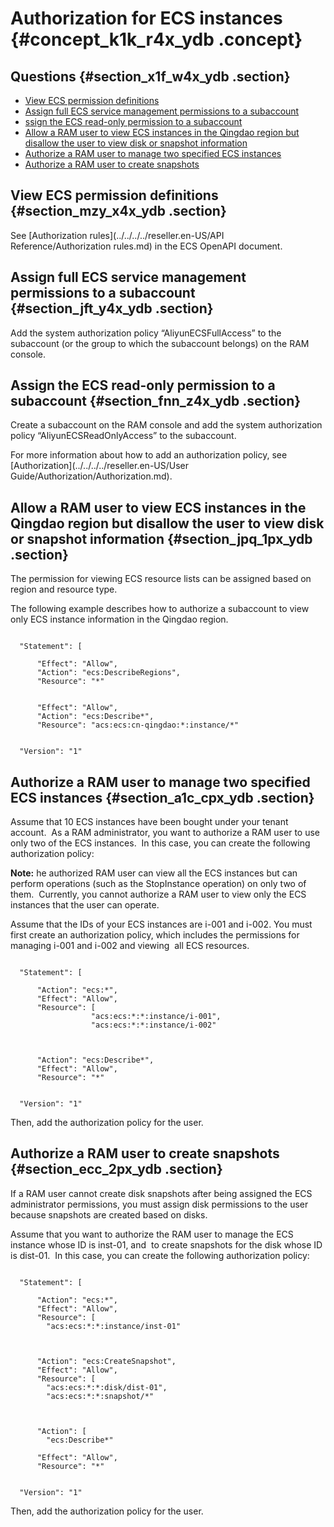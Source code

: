 # Authorization for ECS instances {#concept_k1k_r4x_ydb .concept}

## Questions {#section_x1f_w4x_ydb .section}

-   [View ECS permission definitions](#)
-   [Assign full ECS service management permissions to a subaccount](#)
-   [ssign the ECS read-only permission to a subaccount](#)
-   [Allow a RAM user to view ECS instances in the Qingdao region but disallow the user to view disk or snapshot information](#)
-   [Authorize a RAM user to manage two specified ECS instances](#)
-   [Authorize a RAM user to create snapshots](#)

## View ECS permission definitions {#section_mzy_x4x_ydb .section}

See [Authorization rules](../../../../reseller.en-US/API Reference/Authorization rules.md) in the ECS OpenAPI document.

## Assign full ECS service management permissions to a subaccount {#section_jft_y4x_ydb .section}

Add the system authorization policy “AliyunECSFullAccess” to the subaccount \(or the group to which the subaccount belongs\) on the RAM console. 

## Assign the ECS read-only permission to a subaccount {#section_fnn_z4x_ydb .section}

Create a subaccount on the RAM console and add the system authorization policy “AliyunECSReadOnlyAccess” to the subaccount. 

For more information about how to add an authorization policy, see [Authorization](../../../../reseller.en-US/User Guide/Authorization/Authorization.md). 

## Allow a RAM user to view ECS instances in the Qingdao region but disallow the user to view disk or snapshot information {#section_jpq_1px_ydb .section}

The permission for viewing ECS resource lists can be assigned based on region and resource type. 

The following example describes how to authorize a subaccount to view only ECS instance information in the Qingdao region.

```

  "Statement": [
    
      "Effect": "Allow",
      "Action": "ecs:DescribeRegions",
      "Resource": "*"
    
    
      "Effect": "Allow",
      "Action": "ecs:Describe*",
      "Resource": "acs:ecs:cn-qingdao:*:instance/*"
    
  
  "Version": "1"

```

## Authorize a RAM user to manage two specified ECS instances {#section_a1c_cpx_ydb .section}

Assume that 10 ECS instances have been bought under your tenant account.  As a RAM administrator, you want to authorize a RAM user to use only two of the ECS instances.  In this case, you can create the following authorization policy:

**Note:** he authorized RAM user can view all the ECS instances but can perform operations \(such as the StopInstance operation\) on only two of them.  Currently, you cannot authorize a RAM user to view only the ECS  instances that the user can operate. 

Assume that the IDs of your ECS instances are i-001 and i-002. You must first create an authorization policy, which includes the permissions for managing i-001 and i-002 and viewing  all ECS resources. 

```

  "Statement": [
    
      "Action": "ecs:*",
      "Effect": "Allow",
      "Resource": [
                  "acs:ecs:*:*:instance/i-001",
                  "acs:ecs:*:*:instance/i-002"
                  
    
    
      "Action": "ecs:Describe*",
      "Effect": "Allow",
      "Resource": "*"
    
  
  "Version": "1"

```

Then, add the authorization policy for the user.

## Authorize a RAM user to create snapshots {#section_ecc_2px_ydb .section}

If a RAM user cannot create disk snapshots after being assigned the ECS administrator permissions, you must assign disk permissions to the user because snapshots are created based on disks. 

Assume that you want to authorize the RAM user to manage the ECS instance whose ID is inst-01, and  to create snapshots for the disk whose ID is dist-01.  In this case, you can create the following authorization policy:

```

  "Statement": [
    
      "Action": "ecs:*",
      "Effect": "Allow",
      "Resource": [
        "acs:ecs:*:*:instance/inst-01"
      
    
    
      "Action": "ecs:CreateSnapshot",
      "Effect": "Allow",
      "Resource": [
        "acs:ecs:*:*:disk/dist-01",
        "acs:ecs:*:*:snapshot/*"
      
    
    
      "Action": [
        "ecs:Describe*"
      
      "Effect": "Allow",
      "Resource": "*"
    
  
  "Version": "1"

```

Then, add the authorization policy for the user.

